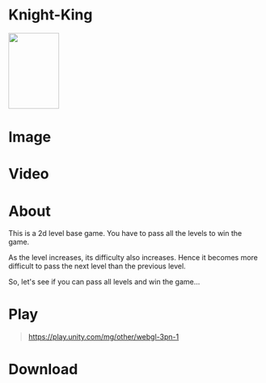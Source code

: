 # Knight-King
<img src="https://user-images.githubusercontent.com/97245841/193780123-a54bac6c-bca3-4c5b-8294-ad3c69fada40.png" width="100" height="150" />

# Image

# Video

# About
This is a 2d level base game. You have to pass all the levels to win the game.

As the level increases, its difficulty also increases. Hence it becomes more difficult to pass the next level than the previous level.

So, let's see if you can pass all levels and win the game...

# Play
> https://play.unity.com/mg/other/webgl-3pn-1
# Download

